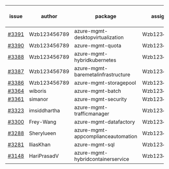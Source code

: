 | issue | author | package | assignee | bot advice | created date of issue | target release date | date from target |
| ------ | ------ | ------ | ------ | ------ | ------ | ------ | :-----: |
| [#3391](https://github.com/Azure/sdk-release-request/issues/3391) | Wzb123456789 | azure-mgmt-desktopvirtualization | Wzb123456789 |  | 11-09 | 11-25 |  |
| [#3390](https://github.com/Azure/sdk-release-request/issues/3390) | Wzb123456789 | azure-mgmt-quota | Wzb123456789 |  | 11-09 | 11-25 |  |
| [#3388](https://github.com/Azure/sdk-release-request/issues/3388) | Wzb123456789 | azure-mgmt-hybridkubernetes | Wzb123456789 |  | 11-09 | 11-25 |  |
| [#3387](https://github.com/Azure/sdk-release-request/issues/3387) | Wzb123456789 | azure-mgmt-baremetalinfrastructure | Wzb123456789 |  | 11-09 | 11-25 |  |
| [#3386](https://github.com/Azure/sdk-release-request/issues/3386) | Wzb123456789 | azure-mgmt-storagepool | Wzb123456789 |  | 11-09 | 11-25 |  |
| [#3364](https://github.com/Azure/sdk-release-request/issues/3364) | wiboris | azure-mgmt-batch | Wzb123456789 |  | 11-02 | 11-25 |  |
| [#3361](https://github.com/Azure/sdk-release-request/issues/3361) | simanor | azure-mgmt-security | Wzb123456789 |  | 11-02 | 11-25 |  |
| [#3323](https://github.com/Azure/sdk-release-request/issues/3323) | imsiddhartha | azure-mgmt-trafficmanager | Wzb123456789 |  | 10-28 | 11-25 |  |
| [#3300](https://github.com/Azure/sdk-release-request/issues/3300) | Frey-Wang | azure-mgmt-datafactory | Wzb123456789 |  | 10-26 | 11-25 |  |
| [#3288](https://github.com/Azure/sdk-release-request/issues/3288) | Sherylueen | azure-mgmt-appcomplianceautomation | Wzb123456789 | On time | 10-24 | 11-16 |  |
| [#3281](https://github.com/Azure/sdk-release-request/issues/3281) | IliasKhan | azure-mgmt-sql | Wzb123456789 |  | 10-19 | 11-25 |  |
| [#3148](https://github.com/Azure/sdk-release-request/issues/3148) | HariPrasadV | azure-mgmt-hybridcontainerservice | Wzb123456789 |  | 09-07 | 10-11 |  |
